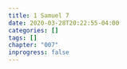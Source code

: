 ```yaml
---
title: 1 Samuel 7
date: 2020-03-28T20:22:55-04:00
categories: []
tags: []
chapter: "007"
inprogress: false
---
```


